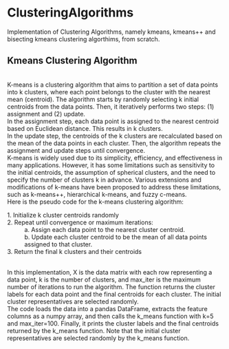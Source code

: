 # ClusteringAlgorithms
Implementation of Clustering Algorithms, namely kmeans, kmeans++ and bisecting kmeans clustering algorthims, from scratch.

<h2>Kmeans Clustering Algorithm</h2>
<br>
K-means is a clustering algorithm that aims to partition a set of data points into k clusters, where each point belongs to the cluster with the nearest mean (centroid). The algorithm starts by randomly selecting k initial centroids from the data points. Then, it iteratively performs two steps: (1) assignment and (2) update.<br>
In the assignment step, each data point is assigned to the nearest centroid based on Euclidean distance. This results in k clusters.<br>
In the update step, the centroids of the k clusters are recalculated based on the mean of the data points in each cluster. Then, the algorithm repeats the assignment and update steps until convergence.<br>
K-means is widely used due to its simplicity, efficiency, and effectiveness in many applications. However, it has some limitations such as sensitivity to the initial centroids, the assumption of spherical clusters, and the need to specify the number of clusters k in advance. Various extensions and modifications of k-means have been proposed to address these limitations, such as k-means++, hierarchical k-means, and fuzzy c-means.<br>
Here is the pseudo code for the k-means clustering algorithm:<br>
<dl>
<dt>1. Initialize k cluster centroids randomly</dt>
<dt>2. Repeat until convergence or maximum iterations:</dt>
<dd>a. Assign each data point to the nearest cluster centroid.</dd>
<dd>b. Update each cluster centroid to be the mean of all data points assigned to that cluster.</dd>
<dt>3. Return the final k clusters and their centroids</dt>
</dl><br>
In this implementation, X is the data matrix with each row representing a data point, k is the number of clusters, and max_iter is the maximum number of iterations to run the algorithm. The function returns the cluster labels for each data point and the final centroids for each cluster. The initial cluster representatives are selected randomly.<br>
The code loads the data into a pandas DataFrame, extracts the feature columns as a numpy array, and then calls the k_means function with k=5 and max_iter=100. Finally, it prints the cluster labels and the final centroids returned by the k_means function. Note that the initial cluster representatives are selected randomly by the k_means function.<br>
